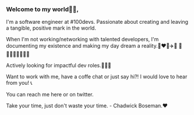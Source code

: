 ### Welcome to my world👋🏾,

I'm a software engineer at #100devs. Passionate about creating and leaving a tangible, positive mark in the world. 

When I'm not working/networking with talented developers, I'm documenting my existence and making my day dream a reality.📸❤️🌴✈️🚢 🥾🏋🏾‍♀️🍇🍝💃🏾

Actively looking for impactful dev roles.👩🏾‍💻  

Want to work with me, have a coffe chat or just say hi?! I would love to hear from you! 📞

You can reach me here or on twitter.

Take your time, just don't waste your time. - Chadwick Boseman.❤️

<!--
**SholaOduntan/SholaOduntan** is a ✨ _special_ ✨ repository because its `README.md` (this file) appears on your GitHub profile.

Here are some ideas to get you started:

- 🔭 I’m currently working on ...
- 🌱 I’m currently learning ...
- 👯 I’m looking to collaborate on ...
- 🤔 I’m looking for help with ...
- 💬 Ask me about ...
- 📫 How to reach me: ...
- 😄 Pronouns: ...
- ⚡ Fun fact: ...
-->
